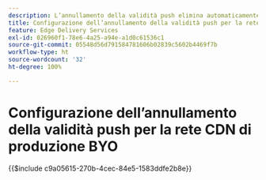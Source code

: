 ```yaml
---
description: L’annullamento della validità push elimina automaticamente il contenuto dalla CDN di produzione del cliente (ad esempio, “www.yourdomain.com”), ogni volta che un autore pubblica modifiche al contenuto.
title: Configurazione dell’annullamento della validità push per la rete CDN di produzione BYO
feature: Edge Delivery Services
exl-id: 026960f1-78e6-4a25-a94e-a1d0c61536c1
source-git-commit: 05548d56d791584781606b02839c5602b4469f7b
workflow-type: ht
source-wordcount: '32'
ht-degree: 100%

---
```


# Configurazione dell’annullamento della validità push per la rete CDN di produzione BYO

{{$include c9a05615-270b-4cec-84e5-1583ddfe2b8e}}
